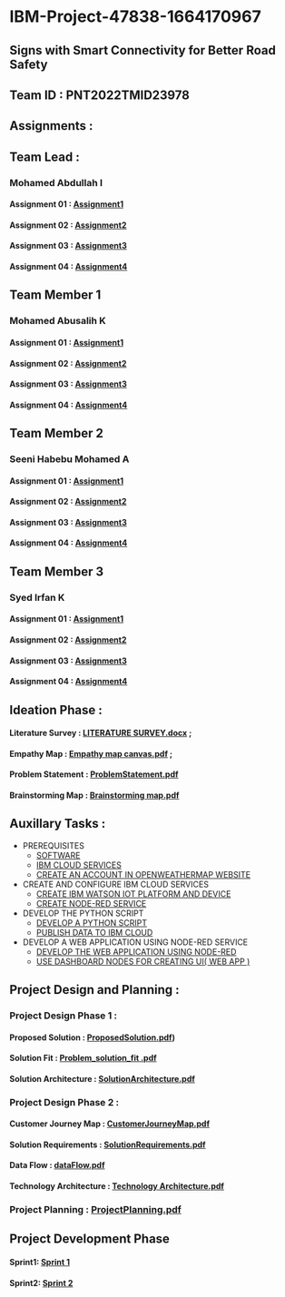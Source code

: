 # IBM-Project-47838-1664170967

## Signs with Smart Connectivity for Better Road Safety

## Team ID : PNT2022TMID23978

## Assignments :

## Team Lead :

   ### Mohamed Abdullah I

   #### Assignment 01 :   [Assignment1](https://github.com/IBM-EPBL/IBM-Project-47838-1664170967/tree/main/ASSIGNMENTS/Team%20Leader/Assignment%201/110119106008%20MOHAMED%20ABDULLAH)

   #### Assignment 02 :   [Assignment2](https://github.com/IBM-EPBL/IBM-Project-47838-1664170967/tree/main/ASSIGNMENTS/Team%20Leader/ASSIGNMENT%202)
   
   #### Assignment 03 :   [Assignment3](https://github.com/IBM-EPBL/IBM-Project-47838-1664170967/tree/main/ASSIGNMENTS/Team%20Leader/Assignment%203)
   
   #### Assignment 04 :   [Assignment4](https://github.com/IBM-EPBL/IBM-Project-47838-1664170967/tree/main/ASSIGNMENTS/Team%20Leader/Assignment%204)

## Team Member 1

   ### Mohamed Abusalih K

   #### Assignment 01 :   [Assignment1](https://github.com/IBM-EPBL/IBM-Project-47838-1664170967/tree/main/ASSIGNMENTS/Team%20Member%201/Assignment%201/110119106009%20MOHAMED%20ABUSALIH)

  #### Assignment 02 :   [Assignment2](https://github.com/IBM-EPBL/IBM-Project-47838-1664170967/tree/main/ASSIGNMENTS/Team%20Member%201/ASSIGNMENT%202)
   
  #### Assignment 03 :   [Assignment3](https://github.com/IBM-EPBL/IBM-Project-47838-1664170967/tree/main/ASSIGNMENTS/Team%20Member%201/Assignment%203)
   
  #### Assignment 04 :   [Assignment4](https://github.com/IBM-EPBL/IBM-Project-47838-1664170967/tree/main/ASSIGNMENTS/Team%20Member%201/Assignment%204)

## Team Member 2

   ### Seeni Habebu Mohamed A

   #### Assignment 01 :   [Assignment1](https://github.com/IBM-EPBL/IBM-Project-47838-1664170967/tree/main/ASSIGNMENTS/Team%20Member%202/Assignment%201/110119106025%20SEENI%20HABEBU%20MOHAMED)

  #### Assignment 02 :  [Assignment2](https://github.com/IBM-EPBL/IBM-Project-47838-1664170967/tree/main/ASSIGNMENTS/Team%20Member%202/ASSIGNMENT%202)
   
  #### Assignment 03 :  [Assignment3](https://github.com/IBM-EPBL/IBM-Project-47838-1664170967/tree/main/ASSIGNMENTS/Team%20Member%202/Assignment%203)
   
  #### Assignment 04 :  [Assignment4](https://github.com/IBM-EPBL/IBM-Project-47838-1664170967/tree/main/ASSIGNMENTS/Team%20Member%202/Assignment%204)

## Team Member 3

  ### Syed Irfan K

  #### Assignment 01 : [Assignment1](https://github.com/IBM-EPBL/IBM-Project-47838-1664170967/tree/main/ASSIGNMENTS/Team%20Member%203/Assignment%201/110119106030%20SYED%20IRFAN) 

  #### Assignment 02 : [Assignment2](https://github.com/IBM-EPBL/IBM-Project-47838-1664170967/tree/main/ASSIGNMENTS/Team%20Member%203/ASSIGNMENT%202)
   
  #### Assignment 03 : [Assignment3](https://github.com/IBM-EPBL/IBM-Project-47838-1664170967/tree/main/ASSIGNMENTS/Team%20Member%203/Assignment%203)
   
  #### Assignment 04 : [Assignment4](https://github.com/IBM-EPBL/IBM-Project-47838-1664170967/tree/main/ASSIGNMENTS/Team%20Member%203/Assignment%204)


 ## Ideation Phase :
   
   #### Literature Survey : [LITERATURE SURVEY.docx](https://github.com/IBM-EPBL/IBM-Project-47838-1664170967/blob/main/Project%20Design%20and%20planning/Ideation%20phase/LITERATURE%20SURVEY%20ON%20SMART%20SIGNS%20FOR%20BETTER%20ROAD%20SAFETY.docx) ;
			 
   #### Empathy Map       : [Empathy map canvas.pdf](https://github.com/IBM-EPBL/IBM-Project-47838-1664170967/blob/main/Project%20Design%20and%20planning/Ideation%20phase/Empathy%20map%20canvas%20for%20Signs%20with%20Smart%20Connectivity%20for%20Better%20Road%20Safety.pdf) ;
			 
   #### Problem Statement : [ProblemStatement.pdf](https://github.com/IBM-EPBL/IBM-Project-47838-1664170967/blob/main/Project%20Design%20and%20planning/Ideation%20phase/ProblemStatement.pdf)
			 
   #### Brainstorming Map : [Brainstorming map.pdf](https://github.com/IBM-EPBL/IBM-Project-47838-1664170967/blob/main/Project%20Design%20and%20planning/Ideation%20phase/Brainstorming%20map%20for%20Signs%20with%20Smart%20Connectivity%20for%20Better%20Road%20Safety.pdf)
   
  ## Auxillary Tasks :
  
  - PREREQUISITES
    - [SOFTWARE](https://github.com/IBM-EPBL/IBM-Project-47838-1664170967/blob/main/Auxiliary%20Tasks/PREREQUISITES/SOFTWARE.png)
    - [IBM CLOUD SERVICES](https://github.com/IBM-EPBL/IBM-Project-47838-1664170967/blob/main/Auxiliary%20Tasks/PREREQUISITES/IBM%20CLOUD%20SERVICES.png)
    - [CREATE AN ACCOUNT IN OPENWEATHERMAP WEBSITE](https://github.com/IBM-EPBL/IBM-Project-47838-1664170967/blob/main/Auxiliary%20Tasks/PREREQUISITES/OPEN%20WEATHER%20MAP%20ACCOUNT.jpg)
- CREATE AND CONFIGURE IBM CLOUD SERVICES
    - [CREATE IBM WATSON IOT PLATFORM AND DEVICE](https://github.com/IBM-EPBL/IBM-Project-47838-1664170967/blob/main/Auxiliary%20Tasks/CREATE%20AND%20CONFIGURE%20IBM%20CLOUD%20SERVICES/CREATE%20%20IBM%20WATSON%20IOT%20PLATFORM%20AND%20DEVICE.png)
    - [CREATE NODE-RED SERVICE](https://github.com/IBM-EPBL/IBM-Project-47838-1664170967/blob/main/Auxiliary%20Tasks/CREATE%20AND%20CONFIGURE%20IBM%20CLOUD%20SERVICES/CREATE%20NODE-RED%20SERVICE.png)
- DEVELOP THE PYTHON SCRIPT
    - [DEVELOP A PYTHON SCRIPT](https://github.com/IBM-EPBL/IBM-Project-47838-1664170967/blob/main/Auxiliary%20Tasks/DEVELOP%20THE%20PYTHON%20SCRIPT/DEVELOP%20A%20PYTHON%20SCRIPT%20%20AND%20PUSH%20TO%20IBM%20CLOUD.pdf)
    - [PUBLISH DATA TO IBM CLOUD](https://github.com/IBM-EPBL/IBM-Project-47838-1664170967/blob/main/Auxiliary%20Tasks/DEVELOP%20THE%20PYTHON%20SCRIPT/DEVELOP%20A%20PYTHON%20SCRIPT%20%20AND%20PUSH%20TO%20IBM%20CLOUD.pdf)
- DEVELOP A WEB APPLICATION USING NODE-RED SERVICE
    - [DEVELOP THE WEB APPLICATION USING NODE-RED](https://github.com/IBM-EPBL/IBM-Project-47838-1664170967/blob/main/Auxiliary%20Tasks/DEVELOP%20A%20WEB%20APPLICATION%20USING%20NODE-RED%20%20SERVICE/DEVELOP%20THE%20WEB%20APPLICATION%20USING%20NODE-RED.pdf)
    - [USE DASHBOARD NODES FOR CREATING UI( WEB APP )](https://github.com/IBM-EPBL/IBM-Project-47838-1664170967/blob/main/Auxiliary%20Tasks/DEVELOP%20A%20WEB%20APPLICATION%20USING%20NODE-RED%20%20SERVICE/USE%20DASHBOARD%20NODES%20FOR%20CREATING%20UI(%20WEB%20APP%20).png)
  
 ## Project Design and Planning :
 
   ### Project Design Phase 1 :
   
   #### Proposed Solution     : [ProposedSolution.pdf](https://github.com/IBM-EPBL/IBM-Project-47838-1664170967/blob/main/Project%20Design%20and%20planning/Project%20Design%20Phase%201/Proposed%20Solution.pdf))
		  
   #### Solution Fit          : [Problem_solution_fit .pdf](https://github.com/IBM-EPBL/IBM-Project-47838-1664170967/blob/main/Project%20Design%20and%20planning/Project%20Design%20Phase%201/Problem_solution_fit%20.pdf)
		  
   #### Solution Architecture : [SolutionArchitecture.pdf](https://github.com/IBM-EPBL/IBM-Project-47838-1664170967/blob/main/Project%20Design%20and%20planning/Project%20Design%20Phase%201/SolutionArchitecture.pdf)

   ### Project Design Phase 2 : 
   
   #### Customer Journey Map  : [CustomerJourneyMap.pdf](https://github.com/IBM-EPBL/IBM-Project-47838-1664170967/blob/main/Project%20Design%20and%20planning/Project%20Design%20%20Phase%202/CustomerJourneyMap.pdf)

   
   #### Solution Requirements : [SolutionRequirements.pdf](https://github.com/IBM-EPBL/IBM-Project-47838-1664170967/blob/main/Project%20Design%20and%20planning/Project%20Design%20%20Phase%202/Solution%20Requirements.pdf)

   
   #### Data Flow		 : [dataFlow.pdf](https://github.com/IBM-EPBL/IBM-Project-47838-1664170967/blob/main/Project%20Design%20and%20planning/Project%20Design%20%20Phase%202/dataFlow.pdf)

   #### Technology Architecture  : [Technology Architecture.pdf](https://github.com/IBM-EPBL/IBM-Project-47838-1664170967/blob/main/Project%20Design%20and%20planning/Project%20Design%20%20Phase%202/Technology%20Architecture.pdf)

   ### Project Planning : [ProjectPlanning.pdf](https://github.com/IBM-EPBL/IBM-Project-47838-1664170967/blob/main/Project%20Design%20and%20planning/Project%20Planning/ProjectPlanning.pdf)

## Project Development Phase
   #### Sprint1: [Sprint 1](https://github.com/IBM-EPBL/IBM-Project-47838-1664170967/tree/main/Project%20Development%20Phase/Sprint%201)
   
   #### Sprint2: [Sprint 2](https://github.com/IBM-EPBL/IBM-Project-47838-1664170967/tree/main/Project%20Development%20Phase/Sprint%202) 



